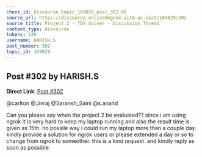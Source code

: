 ```yaml
---
chunk_id: discourse_topic_169029_post_302_00
source_url: https://discourse.onlinedegree.iitm.ac.in/t/169029/302
source_title: Project 2 - TDS Solver - Discussion Thread
content_type: discourse
tokens: 149
username: HARISH.S
post_number: 302
topic_id: 169029
---
```


## Post #302 by HARISH.S

**Direct Link**: [Post #302](https://discourse.onlinedegree.iitm.ac.in/t/169029/302)

@carlton @Jivraj @Saransh_Saini @s.anand

Can you please say when the project 2 be evaluated?? since i am using ngrok it is very hard to keep my laptop running and also the result time is given as 15th. no possile way i could run my laptop more than a couple day. kindly provide a solution for ngrok users or please extended a day or so to change from ngrok to someother. this is a kind request. and kindly reply as soon as possible.
